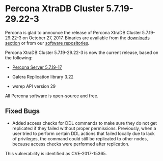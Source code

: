 # Percona XtraDB Cluster 5.7.19-29.22-3

Percona is glad to announce the release of
Percona XtraDB Cluster 5.7.19-29.22-3 on October 27, 2017.
Binaries are available from the [downloads section](https://www.percona.com/downloads/Percona-XtraDB-Cluster-57/)
or from our [software repositories](../install/index.md#install).

Percona XtraDB Cluster 5.7.19-29.22-3 is now the current release,
based on the following:


* [Percona Server 5.7.19-17](https://www.percona.com/doc/percona-server/5.7/release-notes/Percona-Server-5.7.19-17.html)


* Galera Replication library 3.22


* wsrep API version 29

All Percona software is open-source and free.

## Fixed Bugs


* Added access checks for DDL commands
to make sure they do not get replicated
if they failed without proper permissions.
Previously, when a user tried to perform certain DDL actions
that failed locally due to lack of privileges,
the command could still be replicated to other nodes,
because access checks were performed after replication.

This vulnerability is identified as CVE-2017-15365.
